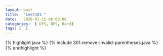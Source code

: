 ```yaml
---
layout: post
title:  "Leet301 "
date:   2020-01-15 08:00:00
categories:  [ DFS, BFS, Hard]
tags: [  ]
---
```


{% highlight java %}
{% include 301.remove-invalid-parentheses.java %}
{% endhighlight %}